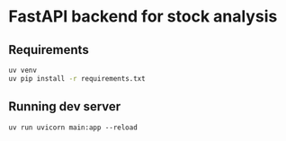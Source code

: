 # FastAPI backend for stock analysis

## Requirements

```bash
uv venv
uv pip install -r requirements.txt
```

## Running dev server

`uv run uvicorn main:app --reload`